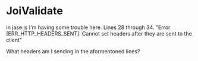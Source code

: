 # JoiValidate
in jase.js
I'm having some trouble here. Lines 28 through 34.
"Error [ERR_HTTP_HEADERS_SENT]: Cannot set headers after they are sent to the client"

What headers am I sending in the aformentoned lines? 
